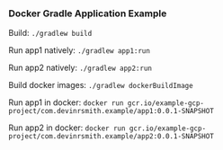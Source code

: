 ### Docker Gradle Application Example

Build: `./gradlew build`

Run app1 natively: `./gradlew app1:run` 

Run app2 natively: `./gradlew app2:run` 

Build docker images: `./gradlew dockerBuildImage`

Run app1 in docker: `docker run gcr.io/example-gcp-project/com.devinrsmith.example/app1:0.0.1-SNAPSHOT`

Run app2 in docker: `docker run gcr.io/example-gcp-project/com.devinrsmith.example/app2:0.0.1-SNAPSHOT`
